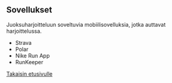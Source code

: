 ## Sovellukset

Juoksuharjoitteluun soveltuvia mobiilisovelluksia, jotka auttavat harjoittelussa. 
- Strava
- Polar
- Nike Run App
- RunKeeper

[Takaisin etusivulle](index.md)
